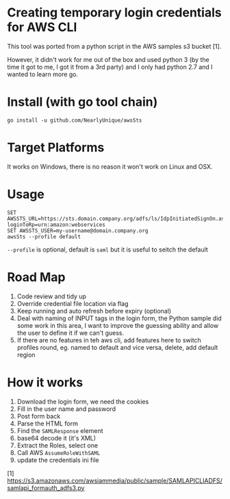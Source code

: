 # Creating temporary login credentials for AWS CLI

This tool was ported from a python script in the AWS samples s3 bucket [1].

However, it didn't work for me out of the box and used python 3 (by the time it got to me, I got it from a 3rd party) and I only had python 2.7 and I wanted to learn more go.

# Install (with go tool chain)

```
go install -u github.com/NearlyUnique/awsSts
```

# Target Platforms

It works on Windows, there is no reason it won't work on Linux and OSX.

# Usage

```
SET AWSSTS_URL=https://sts.domain.company.org/adfs/ls/IdpInitiatedSignOn.aspx?loginToRp=urn:amazon:webservices
SET AWSSTS_USER=my-username@domain.company.org
awsSts --profile default
```

`--profile` is optional, default is `saml` but it is useful to seitch the default

# Road Map
1. Code review and tidy up
1. Override credential file location via flag
1. Keep running and auto refresh before expiry (optional)
1. Deal with naming of INPUT tags in the login form, the Python sample did some work in this area, I want to improve the guessing ability and allow the user to define it if we can't guess.
1. If there are no features in teh aws cli, add features here to switch profiles round, eg. named to default and vice versa, delete, add default region

# How it works

1. Download the login form, we need the cookies
1. Fill in the user name and password
1. Post form back
1. Parse the HTML form
1. Find the `SAMLResponse` element
1. base64 decode it (it's XML)
1. Extract the Roles, select one
1. Call AWS `AssumeRoleWithSAML`
1. update the credentials ini file


[1] https://s3.amazonaws.com/awsiammedia/public/sample/SAMLAPICLIADFS/samlapi_formauth_adfs3.py